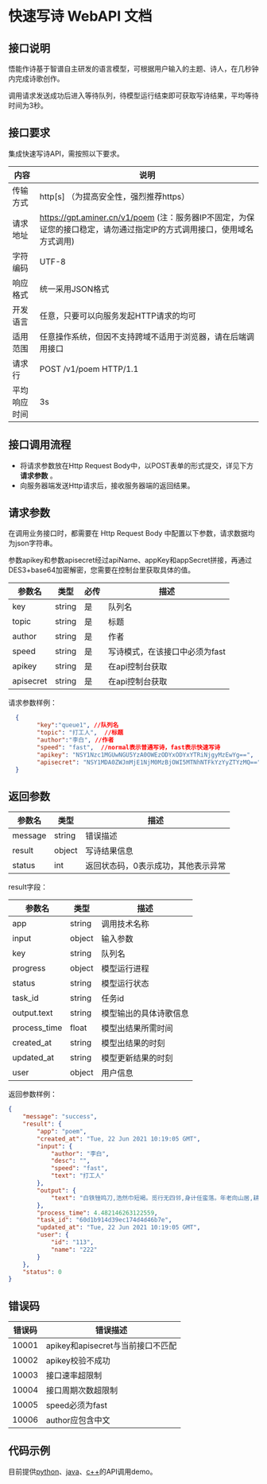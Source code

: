 # 快速写诗 WebAPI 文档



## 接口说明

悟能作诗基于智谱自主研发的语言模型，可根据用户输入的主题、诗人，在几秒钟内完成诗歌创作。

调用请求发送成功后进入等待队列，待模型运行结束即可获取写诗结果，平均等待时间为3秒。


## 接口要求

集成快速写诗API，需按照以下要求。

|  内容   | 说明  |
|  ----  | ----  |
| 传输方式  | http[s] （为提高安全性，强烈推荐https） |
| 请求地址  | https://gpt.aminer.cn/v1/poem (注：服务器IP不固定，为保证您的接口稳定，请勿通过指定IP的方式调用接口，使用域名方式调用) |
| 字符编码  | UTF-8 |
| 响应格式  | 统一采用JSON格式 |
| 开发语言  | 任意，只要可以向服务发起HTTP请求的均可 |
| 适用范围  | 任意操作系统，但因不支持跨域不适用于浏览器，请在后端调用接口 |
| 请求行  | POST /v1/poem HTTP/1.1 |
| 平均响应时间  | 3s |



## 接口调用流程

 + 将请求参数放在Http Request Body中，以POST表单的形式提交，详见下方 **请求参数** 。
 + 向服务器端发送Http请求后，接收服务器端的返回结果。



## 请求参数

在调用业务接口时，都需要在 Http Request Body 中配置以下参数，请求数据均为json字符串。

参数apikey和参数apisecret经过apiName、appKey和appSecret拼接，再通过DES3+base64加密解密，您需要在控制台里获取具体的值。

|  参数名   | 类型  |  必传   | 描述  |
|  ----  | ----  |  ----  | ----  |
| key | string | 是 | 队列名 |
| topic | string | 是 | 标题 |
| author | string | 是 | 作者 |
| speed | string | 是 | 写诗模式，在该接口中必须为fast |
| apikey    | string | 是   | 在api控制台获取 |
| apisecret | string | 是   | 在api控制台获取 |

请求参数样例：
```json
  {
        "key":"queue1", //队列名
        "topic": "打工人",  //标题
        "author":"李白", //作者
        "speed": "fast",  //normal表示普通写诗，fast表示快速写诗
        "apikey": "NSY1Nzc1MGUwNGU5YzA0OWEzODYxODYxYTRiNjgyMzEwYg==", 
        "apisecret": "NSY1MDA0ZWJmMjE1NjM0MzBjOWI5MTNhNTFkYzYyZTYzMQ=="
  }
```



## 返回参数

| 参数名  | 类型   | 描述                                |
| ------- | ------ | ----------------------------------- |
| message | string | 错误描述                            |
| result  | object | 写诗结果信息                        |
| status  | int    | 返回状态码，0表示成功，其他表示异常 |

result字段：

| 参数名       | 类型   | 描述                   |
| ------------ | ------ | ---------------------- |
| app          | string | 调用技术名称           |
| input        | object | 输入参数               |
| key          | string | 队列名                 |
| progress     | object | 模型运行进程           |
| status       | string | 模型运行状态           |
| task_id      | string | 任务id                 |
| output.text  | string | 模型输出的具体诗歌信息 |
| process_time | float  | 模型出结果所需时间     |
| created_at   | string | 模型出结果的时刻       |
| updated_at   | string | 模型更新结果的时刻     |
| user         | object | 用户信息               |

返回参数样例：

```json
{
    "message": "success",
    "result": {
        "app": "poem",
        "created_at": "Tue, 22 Jun 2021 10:19:05 GMT",
        "input": {
            "author": "李白",
            "desc": "",
            "speed": "fast",
            "text": "打工人"
        },
        "output": {
            "text": "白铁锉鸣刀,浩然巾短褐。觅行无四邻,身计任蛮落。年老向山居,耕锄聊采葛。醺酣石上眠,漱漱溪中沫。"
        },
        "process_time": 4.482146263122559,
        "task_id": "60d1b914d39ec174d4d46b7e",
        "updated_at": "Tue, 22 Jun 2021 10:19:05 GMT",
        "user": {
            "id": "113",
            "name": "222"
        }
    },
    "status": 0
}
```



## 错误码

| 错误码 | 错误描述                          |
| ------ | --------------------------------- |
| 10001  | apikey和apisecret与当前接口不匹配 |
| 10002  | apikey校验不成功                  |
| 10003  | 接口速率超限制                    |
| 10004  | 接口周期次数超限制                |
| 10005  | speed必须为fast                   |
| 10006  | author应包含中文                  |

 

## 代码示例

目前提供[python](https://lfs.aminer.cn//misc/pretrain//write_poem_fast/write_poem_fast_python.py)、[java](https://lfs.aminer.cn//misc/pretrain//write_poem_fast/write_poem_fast_java.java)、[c++](https://lfs.aminer.cn//misc/pretrain//write_poem_fast/write_poem_fast_c++.cpp)的API调用demo。




